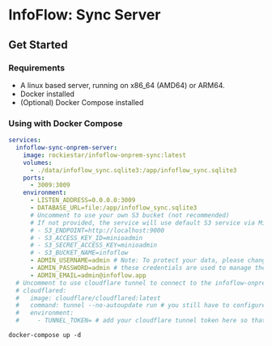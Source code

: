 # InfoFlow: Sync Server


## Get Started

### Requirements

- A linux based server, running on x86_64 (AMD64) or ARM64.
- Docker installed
- (Optional) Docker Compose installed

### Using with Docker Compose

```yaml
services:
  infoflow-sync-onprem-server:
    image: rockiestar/infoflow-onprem-sync:latest
    volumes:
      - ./data/infoflow_sync.sqlite3:/app/infoflow_sync.sqlite3
    ports:
      - 3009:3009
    environment:
      - LISTEN_ADDRESS=0.0.0.0:3009
      - DATABASE_URL=file:/app/infoflow_sync.sqlite3
      # Uncomment to use your own S3 bucket (not recommended)
      # If not provided, the service will use default S3 service via Minio
      # - S3_ENDPOINT=http://localhost:9000
      # - S3_ACCESS_KEY_ID=minioadmin
      # - S3_SECRET_ACCESS_KEY=minioadmin
      # - S3_BUCKET_NAME=infoflow
      - ADMIN_USERNAME=admin # Note: To protect your data, please change this username and password
      - ADMIN_PASSWORD=admin # these credentials are used to manage the infoflow-onprem-sync service in the future
      - ADMIN_EMAIL=admin@infoflow.app
  # Uncomment to use cloudflare tunnel to connect to the infoflow-onprem-sync service via public internet
  # cloudflared:
  #   image: cloudflare/cloudflared:latest
  #   command: tunnel --no-autoupdate run # you still have to configure the tunnel in the cloudflare dashboard
  #   environment:
  #     - TUNNEL_TOKEN= # add your cloudflare tunnel token here so that the service can connect to the infoflow-onprem-sync service via public internet
```

```shell
docker-compose up -d
```
